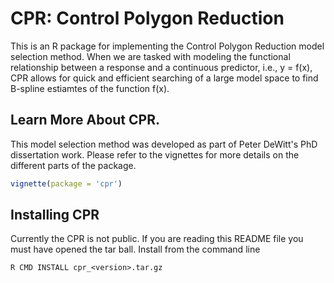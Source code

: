 # CPR: Control Polygon Reduction
This is an R package for implementing the Control Polygon Reduction model
selection method.  When we are tasked with modeling the functional relationship
between a response and a continuous predictor, i.e., y = f(x), CPR allows for quick and
efficient searching of a large model space to find B-spline estiamtes of the
function f(x).  

## Learn More About CPR.
This model selection method was developed as part of Peter DeWitt's PhD
dissertation work.  Please refer to the vignettes for more details on the
different parts of the package.

```r
vignette(package = 'cpr')
```

## Installing CPR
Currently the CPR is not public.  If you are reading this README file you must
have opened the tar ball.  Install from the command line

```
R CMD INSTALL cpr_<version>.tar.gz
```

## 

